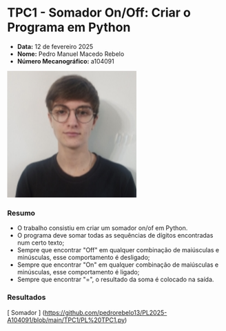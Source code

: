 # TPC1 - Somador On/Off: Criar o Programa em Python

- **Data:** 12 de fevereiro 2025
- **Nome:** Pedro Manuel Macedo Rebelo
- **Número Mecanográfico:** a104091
<img src="../foto.png" alt="foto" width="300">

### Resumo 
- O trabalho consistiu em criar um somador on/of em Python.
- O programa deve somar todas as sequências de dígitos encontradas num certo texto;
- Sempre que encontrar "Off" em qualquer combinação de maiúsculas e minúsculas, esse comportamento é desligado;
- Sempre que encontrar "On" em qualquer combinação de maiúsculas e minúsculas, esse comportamento é ligado;
- Sempre que encontrar "=", o resultado da soma é colocado na saída.

### Resultados
[ Somador ] (https://github.com/pedrorebelo13/PL2025-A104091/blob/main/TPC1/PL%20TPC1.py)
